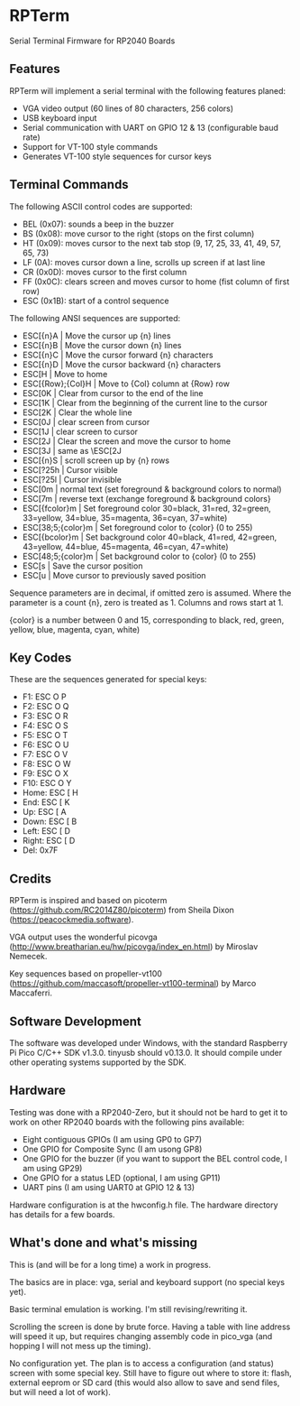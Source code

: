 # RPTerm
Serial Terminal Firmware for RP2040 Boards

## Features

RPTerm will implement a serial terminal with the following features planed:

* VGA video output (60 lines of 80 characters, 256 colors)
* USB keyboard input
* Serial communication with UART on GPIO 12 & 13 (configurable baud rate)
* Support for VT-100 style commands
* Generates VT-100 style sequences for cursor keys

## Terminal Commands

The following ASCII control codes are supported:

* BEL (0x07): sounds a beep in the buzzer
* BS (0x08): move cursor to the right (stops on the first column)
* HT (0x09): moves cursor to the next tab stop (9, 17, 25, 33, 41, 49, 57, 65, 73)
* LF (0A): moves cursor down a line, scrolls up screen if at last line 
* CR (0x0D): moves cursor to the first column
* FF (0x0C): clears screen and moves cursor to home (fist column of first row)
* ESC (0x1B): start of a control sequence

The following ANSI sequences are supported:

* ESC[{n}A | Move the cursor up {n} lines
* ESC[{n}B | Move the cursor down {n} lines
* ESC[{n}C | Move the cursor forward {n} characters
* ESC[{n}D | Move the cursor backward {n} characters
* ESC[H | Move to home
* ESC[{Row};{Col}H | Move to {Col} column at {Row} row
* ESC[0K | Clear from cursor to the end of the line
* ESC[1K | Clear from the beginning of the current line to the cursor
* ESC[2K | Clear the whole line
* ESC[0J | clear screen from cursor
* ESC[1J | clear screen to cursor
* ESC[2J | Clear the screen and move the cursor to home
* ESC[3J | same as \ESC[2J
* ESC[{n}S | scroll screen up by {n} rows
* ESC[?25h | Cursor visible
* ESC[?25l | Cursor invisible
* ESC[0m | normal text (set foreground & background colors to normal)
* ESC[7m | reverse text (exchange foreground & background colors}
* ESC[{fcolor}m | Set foreground color 30=black, 31=red, 32=green, 33=yellow, 34=blue, 35=magenta, 36=cyan, 37=white)
* ESC[38;5;{color}m | Set foreground color to {color} (0 to 255)
* ESC[{bcolor}m | Set background color 40=black, 41=red, 42=green, 43=yellow, 44=blue, 45=magenta, 46=cyan, 47=white)
* ESC[48;5;{color}m | Set background color to {color} (0 to 255)
* ESC[s | Save the cursor position
* ESC[u | Move cursor to previously saved position

Sequence parameters are in decimal, if omitted zero is assumed. Where the parameter is a count {n}, zero is treated as 1. Columns and rows start at 1.

{color} is a number between 0 and 15, corresponding to black, red, green, yellow, blue, magenta, cyan, white)
 
## Key Codes

These are the sequences generated for special keys:

* F1: ESC O P
* F2: ESC O Q
* F3: ESC O R
* F4: ESC O S
* F5: ESC O T
* F6: ESC O U
* F7: ESC O V
* F8: ESC O W
* F9: ESC O X
* F10: ESC O Y
* Home: ESC [ H
* End: ESC [ K
* Up: ESC [ A
* Down: ESC [ B
* Left: ESC [ D
* Right: ESC [ D
* Del: 0x7F

## Credits

RPTerm is inspired and based on picoterm 
(https://github.com/RC2014Z80/picoterm) 
from Sheila Dixon (https://peacockmedia.software).

VGA output uses the wonderful picovga 
(http://www.breatharian.eu/hw/picovga/index_en.html) by Miroslav Nemecek.

Key sequences based on propeller-vt100 (https://github.com/maccasoft/propeller-vt100-terminal) by Marco Maccaferri.

## Software Development

The software was developed under Windows, with the standard Raspberry Pi Pico C/C++ SDK v1.3.0. 
tinyusb should v0.13.0. 
It should compile under other operating systems supported by the SDK.

## Hardware

Testing was done with a RP2040-Zero, but it should not be hard to get it to work on other RP2040 boards with the following pins available:

* Eight contiguous GPIOs (I am using GP0 to GP7)
* One GPIO for Composite Sync (I am usong GP8)
* One GPIO for the buzzer (if you want to support the BEL control code, I am using GP29)
* One GPIO for a status LED (optional, I am using GP11)
* UART pins (I am using UART0 at GPIO 12 & 13)

Hardware configuration is at the hwconfig.h file. The hardware directory has details for a few boards.

## What's done and what's missing

This is (and will be for a long time) a work in progress.

The basics are in place: vga, serial and keyboard support (no special keys yet). 

Basic terminal emulation is working. I'm still revising/rewriting it.

Scrolling the screen is done by brute force. Having a table with line address will speed it up, but requires
changing assembly code in pico_vga (and hopping I will not mess up the timing).

No configuration yet. The plan is to access a configuration (and status) screen with some special key. Still have to figure out where to store it: flash, external eeprom or SD card (this would also allow to save and send files, but will need a lot of work).


